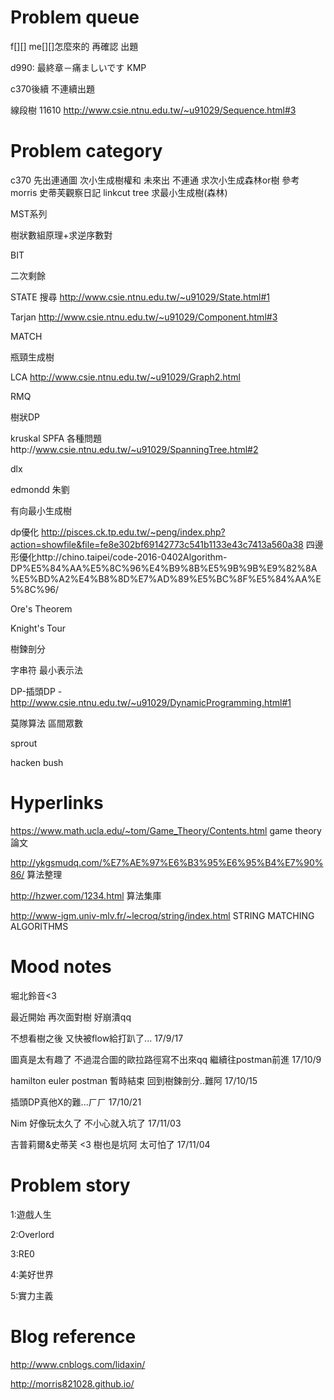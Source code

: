 # Problem queue

f[][] me[][]怎麼來的 再確認
出題

d990: 最終章－痛ましいです
KMP

c370後續 不連續出題

線段樹
11610
http://www.csie.ntnu.edu.tw/~u91029/Sequence.html#3

# Problem category

c370 先出連通圖 次小生成樹權和
未來出 不連通 求次小生成森林or樹
參考morris 史蒂芙觀察日記 linkcut tree 求最小生成樹(森林)

MST系列 

樹狀數組原理+求逆序數對

BIT 

二次剩餘

STATE 搜尋 http://www.csie.ntnu.edu.tw/~u91029/State.html#1

Tarjan http://www.csie.ntnu.edu.tw/~u91029/Component.html#3

MATCH

瓶頸生成樹

LCA http://www.csie.ntnu.edu.tw/~u91029/Graph2.html

RMQ

樹狀DP

kruskal SPFA 各種問題http://www.csie.ntnu.edu.tw/~u91029/SpanningTree.html#2

dlx

edmondd 朱劉

有向最小生成樹

dp優化 http://pisces.ck.tp.edu.tw/~peng/index.php?action=showfile&file=fe8e302bf69142773c541b1133e43c7413a560a38 四邊形優化http://chino.taipei/code-2016-0402Algorithm-DP%E5%84%AA%E5%8C%96%E4%B9%8B%E5%9B%9B%E9%82%8A%E5%BD%A2%E4%B8%8D%E7%AD%89%E5%BC%8F%E5%84%AA%E5%8C%96/

Ore's Theorem

Knight's Tour

樹鍊剖分

字串符 最小表示法

DP-插頭DP -http://www.csie.ntnu.edu.tw/~u91029/DynamicProgramming.html#1

莫隊算法 區間眾數

sprout

hacken bush

# Hyperlinks

https://www.math.ucla.edu/~tom/Game_Theory/Contents.html game theory 論文

http://ykgsmudq.com/%E7%AE%97%E6%B3%95%E6%95%B4%E7%90%86/ 算法整理

http://hzwer.com/1234.html 算法集庫

http://www-igm.univ-mlv.fr/~lecroq/string/index.html STRING MATCHING ALGORITHMS

# Mood notes
堀北鈴音<3 

最近開始
再次面對樹
好崩潰qq

不想看樹之後
又快被flow給打趴了...
17/9/17

圖真是太有趣了
不過混合圖的歐拉路徑寫不出來qq
繼續往postman前進
17/10/9

hamilton euler postman 暫時結束
回到樹鍊剖分..難阿
17/10/15

插頭DP真他X的難...ㄏㄏ
17/10/21

Nim 好像玩太久了 不小心就入坑了
17/11/03

吉普莉爾&史蒂芙 <3
樹也是坑阿 太可怕了
17/11/04

# Problem story

1:遊戲人生

2:Overlord

3:RE0

4:美好世界

5:實力主義

# Blog reference

http://www.cnblogs.com/lidaxin/

http://morris821028.github.io/
</p>
